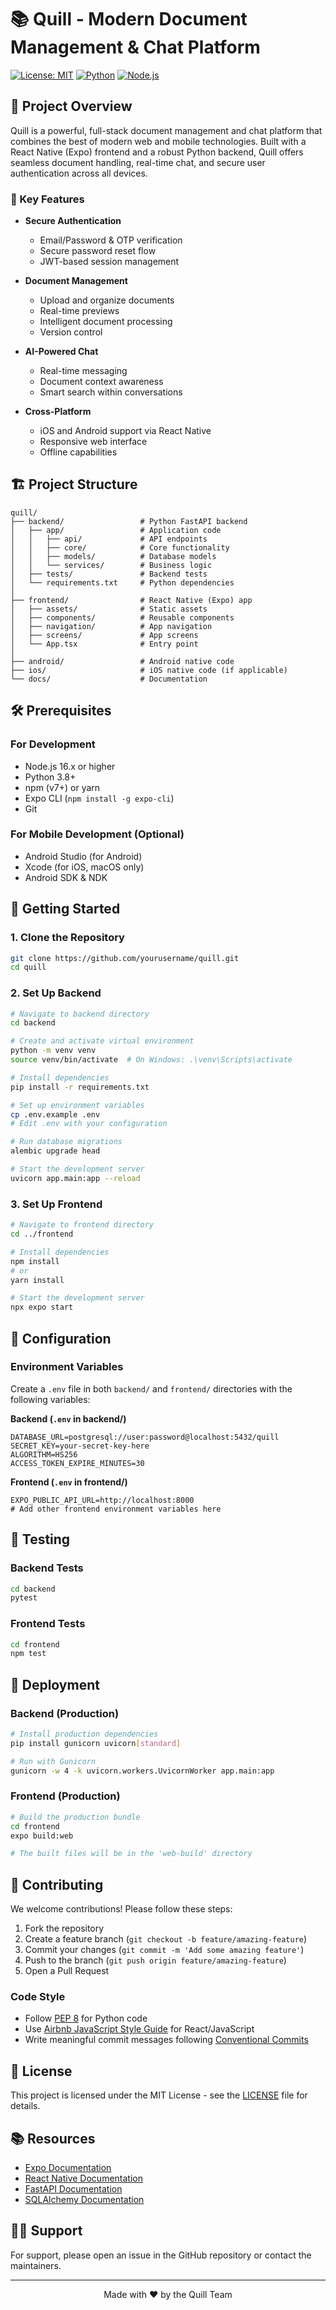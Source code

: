 # 📚 Quill - Modern Document Management & Chat Platform

[![License: MIT](https://img.shields.io/badge/License-MIT-yellow.svg)](https://opensource.org/licenses/MIT)
[![Python](https://img.shields.io/badge/python-3.8%2B-blue.svg)](https://www.python.org/)
[![Node.js](https://img.shields.io/badge/Node.js-16.x%2B-green.svg)](https://nodejs.org/)

## 🚀 Project Overview
Quill is a powerful, full-stack document management and chat platform that combines the best of modern web and mobile technologies. Built with a React Native (Expo) frontend and a robust Python backend, Quill offers seamless document handling, real-time chat, and secure user authentication across all devices.

### 🌟 Key Features
- **Secure Authentication**
  - Email/Password & OTP verification
  - Secure password reset flow
  - JWT-based session management

- **Document Management**
  - Upload and organize documents
  - Real-time previews
  - Intelligent document processing
  - Version control

- **AI-Powered Chat**
  - Real-time messaging
  - Document context awareness
  - Smart search within conversations

- **Cross-Platform**
  - iOS and Android support via React Native
  - Responsive web interface
  - Offline capabilities

## 🏗 Project Structure

```
quill/
├── backend/                 # Python FastAPI backend
│   ├── app/                 # Application code
│   │   ├── api/             # API endpoints
│   │   ├── core/            # Core functionality
│   │   ├── models/          # Database models
│   │   └── services/        # Business logic
│   ├── tests/               # Backend tests
│   └── requirements.txt     # Python dependencies
│
├── frontend/                # React Native (Expo) app
│   ├── assets/              # Static assets
│   ├── components/          # Reusable components
│   ├── navigation/          # App navigation
│   ├── screens/             # App screens
│   └── App.tsx              # Entry point
│
├── android/                 # Android native code
├── ios/                     # iOS native code (if applicable)
└── docs/                    # Documentation
```

## 🛠 Prerequisites

### For Development
- Node.js 16.x or higher
- Python 3.8+
- npm (v7+) or yarn
- Expo CLI (`npm install -g expo-cli`)
- Git

### For Mobile Development (Optional)
- Android Studio (for Android)
- Xcode (for iOS, macOS only)
- Android SDK & NDK

## 🚀 Getting Started

### 1. Clone the Repository
```bash
git clone https://github.com/yourusername/quill.git
cd quill
```

### 2. Set Up Backend
```bash
# Navigate to backend directory
cd backend

# Create and activate virtual environment
python -m venv venv
source venv/bin/activate  # On Windows: .\venv\Scripts\activate

# Install dependencies
pip install -r requirements.txt

# Set up environment variables
cp .env.example .env
# Edit .env with your configuration

# Run database migrations
alembic upgrade head

# Start the development server
uvicorn app.main:app --reload
```

### 3. Set Up Frontend
```bash
# Navigate to frontend directory
cd ../frontend

# Install dependencies
npm install
# or
yarn install

# Start the development server
npx expo start
```

## 🔧 Configuration

### Environment Variables
Create a `.env` file in both `backend/` and `frontend/` directories with the following variables:

**Backend (`.env` in backend/)**
```env
DATABASE_URL=postgresql://user:password@localhost:5432/quill
SECRET_KEY=your-secret-key-here
ALGORITHM=HS256
ACCESS_TOKEN_EXPIRE_MINUTES=30
```

**Frontend (`.env` in frontend/)**
```env
EXPO_PUBLIC_API_URL=http://localhost:8000
# Add other frontend environment variables here
```

## 🧪 Testing

### Backend Tests
```bash
cd backend
pytest
```

### Frontend Tests
```bash
cd frontend
npm test
```

## 🚀 Deployment

### Backend (Production)
```bash
# Install production dependencies
pip install gunicorn uvicorn[standard]

# Run with Gunicorn
gunicorn -w 4 -k uvicorn.workers.UvicornWorker app.main:app
```

### Frontend (Production)
```bash
# Build the production bundle
cd frontend
expo build:web

# The built files will be in the 'web-build' directory
```

## 🤝 Contributing

We welcome contributions! Please follow these steps:

1. Fork the repository
2. Create a feature branch (`git checkout -b feature/amazing-feature`)
3. Commit your changes (`git commit -m 'Add some amazing feature'`)
4. Push to the branch (`git push origin feature/amazing-feature`)
5. Open a Pull Request

### Code Style
- Follow [PEP 8](https://www.python.org/dev/peps/pep-0008/) for Python code
- Use [Airbnb JavaScript Style Guide](https://github.com/airbnb/javascript) for React/JavaScript
- Write meaningful commit messages following [Conventional Commits](https://www.conventionalcommits.org/)

## 📄 License

This project is licensed under the MIT License - see the [LICENSE](LICENSE) file for details.

## 📚 Resources

- [Expo Documentation](https://docs.expo.dev/)
- [React Native Documentation](https://reactnative.dev/docs/getting-started)
- [FastAPI Documentation](https://fastapi.tiangolo.com/)
- [SQLAlchemy Documentation](https://www.sqlalchemy.org/)

## 🙋‍♂️ Support

For support, please open an issue in the GitHub repository or contact the maintainers.

---

<div align="center">
  Made with ❤️ by the Quill Team
</div>